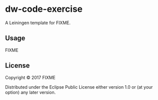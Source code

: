 # dw-code-exercise

A Leiningen template for FIXME.

## Usage

FIXME

## License

Copyright © 2017 FIXME

Distributed under the Eclipse Public License either version 1.0 or (at
your option) any later version.
